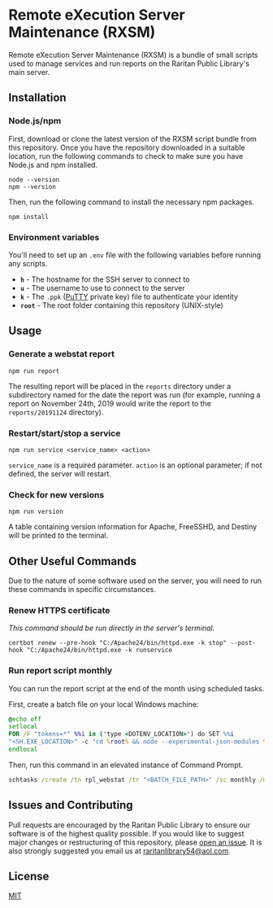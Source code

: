 # **Remote eXecution Server Maintenance (RXSM)**
Remote eXecution Server Maintenance (RXSM) is a bundle of small scripts used to manage services and run reports on the Raritan Public Library's main server.

## **Installation**

### **Node.js/npm**
First, download or clone the latest version of the RXSM script bundle from this repository. Once you have the repository downloaded in a suitable location, run the following commands to check to make sure you have Node.js and npm installed.
```
node --version
npm --version
```
Then, run the following command to install the necessary npm packages.
```
npm install
```

### **Environment variables**
You'll need to set up an `.env` file with the following variables before running any scripts.
- **`h`** - The hostname for the SSH server to connect to
- **`u`** - The username to use to connect to the server
- **`k`** - The `.ppk` ([PuTTY](https://www.putty.org/) private key) file to authenticate your identity
- **`root`** - The root folder containing this repository (UNIX-style)

## **Usage**

### **Generate a webstat report**
```
npm run report
```
The resulting report will be placed in the `reports` directory under a subdirectory named for the date the report was run (for example, running a report on November 24th, 2019 would write the report to the `reports/20191124` directory).

### **Restart/start/stop a service**
```
npm run service <service_name> <action>
```
`service_name` is a required parameter. `action` is an optional parameter; if not defined, the server will restart.

### **Check for new versions**
```
npm run version
```
A table containing version information for Apache, FreeSSHD, and Destiny will be printed to the terminal.

## **Other Useful Commands**
Due to the nature of some software used on the server, you will need to run these commands in specific circumstances.

### **Renew HTTPS certificate**
*This command should be run directly in the server's terminal.*
```
certbot renew --pre-hook "C:/Apache24/bin/httpd.exe -k stop" --post-hook "C:/Apache24/bin/httpd.exe -k runservice
```

### **Run report script monthly**
You can run the report script at the end of the month using scheduled tasks.

First, create a batch file on your local Windows machine:
```cmd
@echo off
setlocal
FOR /F "tokens=*" %%i in ('type <DOTENV_LOCATION>') do SET %%i
"<SH.EXE_LOCATION>" -c "cd %root% && node --experimental-json-modules %root%/report.js"
endlocal
```
Then, run this command in an elevated instance of Command Prompt.
```cmd
schtasks /create /tn rpl_webstat /tr "<BATCH_FILE_PATH>" /sc monthly /mo lastday /m * /st 23:55 /ru "<COMPUTER_NAME>\<USERNAME>"
```
## **Issues and Contributing**
Pull requests are encouraged by the Raritan Public Library to ensure our software is of the highest quality possible. If you would like to suggest major changes or restructuring of this repository, please [open an issue](https://github.com/raritanlibrary/rxsm/issues/new). It is also strongly suggested you email us at [raritanlibrary54@aol.com](mailto:raritanlibrary54@aol.com).

## **License**

[MIT](LICENSE)